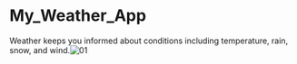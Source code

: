 # My_Weather_App
Weather keeps you informed about conditions including temperature, rain, snow, and wind.![01](https://github.com/tushar24sri/My_Weather_App/assets/132218415/cb6e4e18-7874-4a62-9554-72f47a9ab246)



